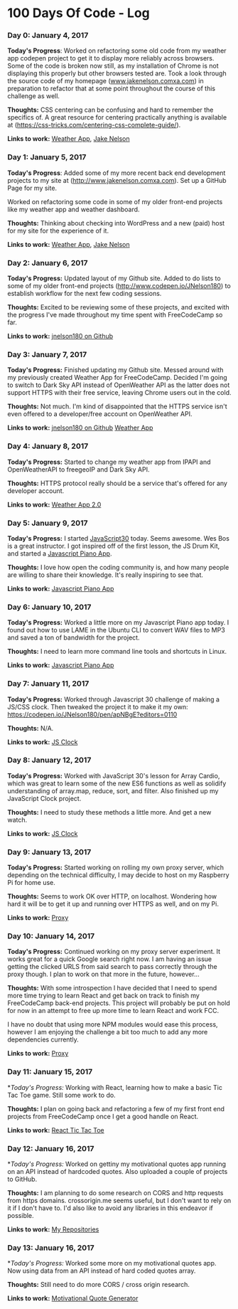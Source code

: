 # 100 Days Of Code - Log

### Day 0: January 4, 2017

**Today's Progress**: Worked on refactoring some old code from my weather app codepen project to get it to display more reliably across browsers. Some of the code is broken now still, as my installation of Chrome is not displaying this properly but other browsers tested are. Took a look through the source code of my homepage (www.jakenelson.comxa.com) in preparation to refactor that at some point throughout the course of this challenge as well. 

**Thoughts:** CSS centering can be confusing and hard to remember the specifics of. A great resource for centering practically anything is available at (https://css-tricks.com/centering-css-complete-guide/).

**Links to work:** [Weather App](http://codepen.io/JNelson180/pen/vGbvjp), 
[Jake Nelson](http://www.jakenelson.comxa.com)


### Day 1: January 5, 2017

**Today's Progress**: Added some of my more recent back end development projects to my site at (http://www.jakenelson.comxa.com). Set up a GitHub Page for my site.

Worked on refactoring some code in some of my older front-end projects like my weather app and weather dashboard.

**Thoughts:** Thinking about checking into WordPress and a new (paid) host for my site for the experience of it.

**Links to work:** [Weather App](http://codepen.io/JNelson180/pen/vGbvjp), 
[Jake Nelson](http://www.jakenelson.comxa.com)


### Day 2: January 6, 2017

**Today's Progress:** Updated layout of my Github site. Added to do lists to some of my older front-end projects (http://www.codepen.io/JNelson180) to establish workflow for the next few coding sessions.

**Thoughts:** Excited to be reviewing some of these projects, and excited with the progress I've made throughout my time spent with FreeCodeCamp so far.

**Links to work:** [jnelson180 on Github](http://jnelson180.github.io)


### Day 3: January 7, 2017

**Today's Progress:** Finished updating my Github site. Messed around with my previously created Weather App for FreeCodeCamp. Decided I'm going to switch to Dark Sky API instead of OpenWeather API as the latter does not support HTTPS with their free service, leaving Chrome users out in the cold.

**Thoughts:** Not much. I'm kind of disappointed that the HTTPS service isn't even offered to a developer/free account on OpenWeather API.

**Links to work:** [jnelson180 on Github](http://jnelson180.github.io) [Weather App](https://codepen.io/JNelson180/pen/vGbvjp?editors=0010)


### Day 4: January 8, 2017

**Today's Progress:** Started to change my weather app from IPAPI and OpenWeatherAPI to freegeoIP and Dark Sky API.

**Thoughts:** HTTPS protocol really should be a service that's offered for any developer account.

**Links to work:** [Weather App 2.0](https://codepen.io/JNelson180/pen/ggaOgL?editors=0010)


### Day 5: January 9, 2017

**Today's Progress:** I started [JavaScript30](www.javascript30.com) today. Seems awesome. Wes Bos is a great instructor. I got inspired off of the first lesson, the JS Drum Kit, and started a [Javascript Piano App](http://codepen.io/JNelson180/pen/BpobRp?editors=1100).

**Thoughts:** I love how open the coding community is, and how many people are willing to share their knowledge. It's really inspiring to see that.

**Links to work:** [Javascript Piano App](http://codepen.io/JNelson180/pen/BpobRp?editors=1100)


### Day 6: January 10, 2017

**Today's Progress:** Worked a little more on my Javascript Piano app today. I found out how to use LAME in the Ubuntu CLI to convert WAV files to MP3 and saved a ton of bandwidth for the project.

**Thoughts:** I need to learn more command line tools and shortcuts in Linux. 

**Links to work:** [Javascript Piano App](http://codepen.io/JNelson180/pen/BpobRp?editors=1100)


### Day 7: January 11, 2017

**Today's Progress:** Worked through Javascript 30 challenge of making a JS/CSS clock. Then tweaked the project it to make it my own: https://codepen.io/JNelson180/pen/apNBgE?editors=0110

**Thoughts:** N/A.

**Links to work:** [JS Clock](https://codepen.io/JNelson180/pen/apNBgE?editors=0110)


### Day 8: January 12, 2017

**Today's Progress:** Worked with JavaScript 30's lesson for Array Cardio, which was great to learn some of the new ES6 functions as well as solidify understanding of array.map, reduce, sort, and filter. Also finished up my JavaScript Clock project.

**Thoughts:** I need to study these methods a little more. And get a new watch.

**Links to work:** [JS Clock](https://codepen.io/JNelson180/pen/apNBgE?editors=0110)


### Day 9: January 13, 2017

**Today's Progress:** Started working on rolling my own proxy server, which depending on the technical difficulty, I may decide to host on my Raspberry Pi for home use.

**Thoughts:** Seems to work OK over HTTP, on localhost. Wondering how hard it will be to get it up and running over HTTPS as well, and on my Pi.

**Links to work:** [Proxy](https://github.com/jnelson180/proxy)


### Day 10: January 14, 2017

**Today's Progress:** Continued working on my proxy server experiment. It works great for a quick Google search right now. I am having an issue getting the clicked URLS from said search to pass correctly through the proxy though. I plan to work on that more in the future, however...

**Thoughts:** With some introspection I have decided that I need to spend more time trying to learn React and get back on track to finish my FreeCodeCamp back-end projects. This project will probably be put on hold for now in an attempt to free up more time to learn React and work FCC.

I have no doubt that using more NPM modules would ease this process, however I am enjoying the challenge a bit too much to add any more dependencies currently.

**Links to work:** [Proxy](https://github.com/jnelson180/proxy)


### Day 11: January 15, 2017

**Today's Progress:* Working with React, learning how to make a basic Tic Tac Toe game. Still some work to do. 

**Thoughts:** I plan on going back and refactoring a few of my first front end projects from FreeCodeCamp once I get a good handle on React.

**Links to work:** [React Tic Tac Toe](https://codepen.io/JNelson180/pen/MJjwQN?editors=0011)


### Day 12: January 16, 2017

**Today's Progress:* Worked on gettiny my motivational quotes app running on an API instead of hardcoded quotes. Also uploaded a couple of projects to GitHub.

**Thoughts:** I am planning to do some research on CORS and http requests from https domains. crossorigin.me seems useful, but I don't want to rely on it if I don't have to. I'd also like to avoid any libraries in this endeavor if possible.

**Links to work:** [My Repositories](https://github.com/jnelson180?tab=repositories)


### Day 13: January 16, 2017

**Today's Progress:* Worked some more on my motivational quotes app. Now using data from an API instead of hard coded quotes array.

**Thoughts:** Still need to do more CORS / cross origin research.

**Links to work:** [Motivational Quote Generator](http://codepen.io/JNelson180/pen/yOZJxQ)

<!--
https://metafile-js.herokuapp.com/
https://github.com/jnelson180/metafile/

https://imglook.herokuapp.com/api/imagesearch/
https://github.com/jnelson180/imglook

https://smurl-app.herokuapp.com/
https://github.com/jnelson180/smurl-fcc

https://fast-reaches-86182.herokuapp.com/
https://github.com/jnelson180/timestamp-api...

add link to FCC profile to my site
https://www.freecodecamp.com/jnelson180\

4a4a4a

change resume site to github profile
-->